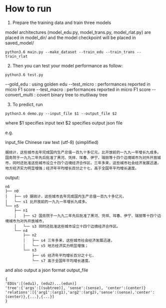 # How to run

1. Prepare the training data and train three models

model architectures (model_edu.py, model_trans.py, model_rlat.py) are placed in model_dir/ and the model checkpoint will be placed in saved_model/

```
python3.6 main.py --make_dataset --train_edu --train_trans --train_rlat
```

2. Then you can test your model performance as follow:

```
python3.6 test.py 
```
--gold_edu      : using golden edu
--test_micro    : performances reported in micro F1 score
--test_macro    : performances reported in micro F1 score
--convert_multi : covert binary tree to mutliway tree

3. To predict, run

```
python3.6 demo.py --input_file $1 --output_file $2 
```
where $1 specifies input text $2 specifies output json file

e.g.

input_file
    Chinese raw text (utf-8) (simplified)

    据统计，这些城市去年完成国内生产总值一百九十多亿元，比开放前的一九九一年增长九成多。国务院于一九九二年先后批准了黑河、凭祥、珲春、伊宁、瑞丽等十四个边境城市为对外开放城市，同时还批准这些城市设立十四个边境经济合作区。三年多来，这些城市社会经济发展迅速，地方经济实力明显增强；经济年平均增长百分之十七，高于全国年平均增长速度。

output: 

    n6
    ├── n0
    │   ├── s0 据统计，这些城市去年完成国内生产总值一百九十多亿元，
    │   └── s1 比开放前的一九九一年增长九成多。
    └── n5
        ├── n1
        │   ├── s2 国务院于一九九二年先后批准了黑河、凭祥、珲春、伊宁、瑞丽等十四个边境城市为对外开放城市，
        │   └── s3 同时还批准这些城市设立十四个边境经济合作区。
        └── n4
            ├── n2
            │   ├── s4 三年多来，这些城市社会经济发展迅速，
            │   └── s5 地方经济实力明显增强；
            └── n3
                ├── s6 经济年平均增长百分之十七，
                └── s7 高于全国年平均增长速度。

and also output a json format output_file 

    {
    'EDUs':[(edu1), (edu2)...(edun)]
    'tree':{'args':[(subtree)], 'sense':(sense), 'center':(center)}
    'relations':[{'arg1':(arg1),'arg2':(arg2),'sense':(sense),'center':(center)},{...},{...}]
    }
